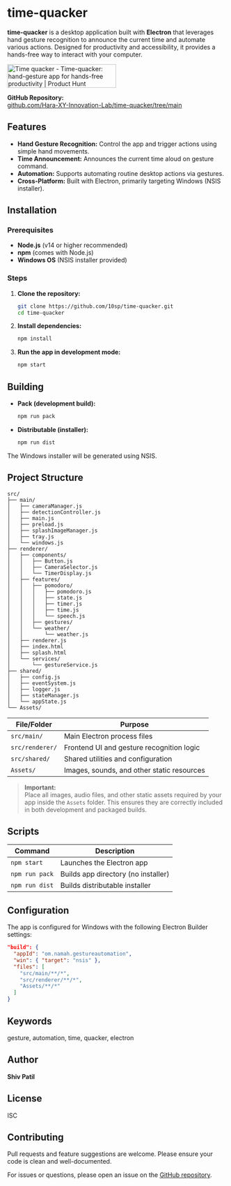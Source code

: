 # time-quacker

**time-quacker** is a desktop application built with **Electron** that leverages hand gesture recognition to announce the current time and automate various actions. Designed for productivity and accessibility, it provides a hands-free way to interact with your computer.

<a href="https://www.producthunt.com/products/time-quacker?embed=true&utm_source=badge-featured&utm_medium=badge&utm_source=badge-time&#0045;quacker" target="_blank"><img src="https://api.producthunt.com/widgets/embed-image/v1/featured.svg?post_id=1011738&theme=light&t=1756739336200" alt="Time&#0032;quacker - Time&#0045;quacker&#0058;&#0032;hand&#0045;gesture&#0032;app&#0032;for&#0032;hands&#0045;free&#0032;productivity | Product Hunt" style="width: 250px; height: 54px;" width="250" height="54" /></a>


**GitHub Repository:**  
[github.com/Hara-XY-Innovation-Lab/time-quacker/tree/main](https://github.com/10sp/time-quacker/tree/main)

## Features

- **Hand Gesture Recognition:** Control the app and trigger actions using simple hand movements.
- **Time Announcement:** Announces the current time aloud on gesture command.
- **Automation:** Supports automating routine desktop actions via gestures.
- **Cross-Platform:** Built with Electron, primarily targeting Windows (NSIS installer).

## Installation

### Prerequisites

- **Node.js** (v14 or higher recommended)
- **npm** (comes with Node.js)
- **Windows OS** (NSIS installer provided)

### Steps

1. **Clone the repository:**
   ```sh
   git clone https://github.com/10sp/time-quacker.git
   cd time-quacker
   ```

2. **Install dependencies:**
   ```sh
   npm install
   ```

3. **Run the app in development mode:**
   ```sh
   npm start
   ```

## Building

- **Pack (development build):**
  ```sh
  npm run pack
  ```
- **Distributable (installer):**
  ```sh
  npm run dist
  ```

The Windows installer will be generated using NSIS.

## Project Structure

```
src/
├── main/
│   ├── cameraManager.js
│   ├── detectionController.js
│   ├── main.js
│   ├── preload.js
│   ├── splashImageManager.js
│   ├── tray.js
│   └── windows.js
├── renderer/
│   ├── components/
│   │   ├── Button.js
│   │   ├── CameraSelector.js
│   │   └── TimerDisplay.js
│   ├── features/
│   │   ├── pomodoro/
│   │   │   ├── pomodoro.js
│   │   │   ├── state.js
│   │   │   ├── timer.js
│   │   │   ├── time.js
│   │   │   └── speech.js
│   │   ├── gestures/
│   │   └── weather/
│   │       └── weather.js
│   ├── renderer.js
│   ├── index.html
│   ├── splash.html
│   └── services/
│       └── gestureService.js
├── shared/
│   ├── config.js
│   ├── eventSystem.js
│   ├── logger.js
│   ├── stateManager.js
│   └── appState.js
└── Assets/
```

| File/Folder   | Purpose                                      |
|---------------|----------------------------------------------|
| `src/main/`   | Main Electron process files                  |
| `src/renderer/` | Frontend UI and gesture recognition logic  |
| `src/shared/` | Shared utilities and configuration           |
| `Assets/`     | Images, sounds, and other static resources   |

> **Important:**  
> Place all images, audio files, and other static assets required by your app inside the `Assets` folder. This ensures they are correctly included in both development and packaged builds.

## Scripts

| Command         | Description                         |
|-----------------|-------------------------------------|
| `npm start`     | Launches the Electron app           |
| `npm run pack`  | Builds app directory (no installer) |
| `npm run dist`  | Builds distributable installer      |

## Configuration

The app is configured for Windows with the following Electron Builder settings:

```json
"build": {
  "appId": "om.namah.gestureautomation",
  "win": { "target": "nsis" },
  "files": [
    "src/main/**/*",
    "src/renderer/**/*",
    "Assets/**/*"
  ]
}
```

## Keywords

gesture, automation, time, quacker, electron

## Author

**Shiv Patil**

## License

ISC

## Contributing

Pull requests and feature suggestions are welcome. Please ensure your code is clean and well-documented.

For issues or questions, please open an issue on the [GitHub repository](https://github.com/10sp/time-quacker/tree/main).
